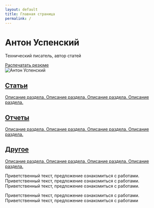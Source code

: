 ```yaml
---
layout: default
title: Главная страница
permalink: /
---
```


<link rel="stylesheet" href="https://antonuspenskiy.github.io/assets/style.css">

<div class="intro-section">
    <!-- Левая колонка -->
    <div class="intro-text">
        <div>
            <h1>Антон Успенский</h1>
            <p>Технический писатель, автор статей</p>
        </div>
        <a href="/CV/" class="print-button">Распечатать резюме</a>
    </div>
    <!-- Правая колонка -->
    <div class="intro-image">
        <img src="https://antonuspenskiy.github.io/assets/index/Main.jpg" alt="Антон Успенский">
    </div>
</div>

<div class="button-container">
    <a href="/articles/" class="button">
        <h2>Статьи</h2>
        <p>Описание раздела. Описание раздела. Описание раздела. Описание раздела.</p>
    </a>
    <a href="/reports/" class="button">
        <h2>Отчеты</h2>
        <p>Описание раздела. Описание раздела. Описание раздела. Описание раздела.</p>
    </a>
    <a href="/other/" class="button">
        <h2>Другое</h2>
        <p>Описание раздела. Описание раздела. Описание раздела. Описание раздела.</p>
    </a>
</div>

<div class="welcome-text">
    <p>Приветственный текст, предложение ознакомиться с работами. Приветственный текст, предложение ознакомиться с работами. Приветственный текст, предложение ознакомиться с работами.</p>
    <p>Приветственный текст, предложение ознакомиться с работами. Приветственный текст, предложение ознакомиться с работами</p>
</div>
